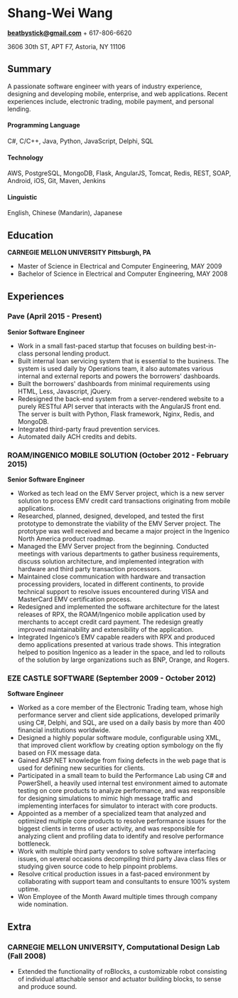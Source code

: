 # Shang-Wei Wang
**beatbystick@gmail.com** + 617-806-6620

3606 30th ST, APT F7, Astoria, NY 11106

## Summary
A passionate software engineer with years of industry experience, designing and developing mobile, enterprise, and web applications.  Recent experiences include, electronic trading, mobile payment, and personal lending.

#### Programming Language
C#, C/C++, Java, Python, JavaScript, Delphi, SQL
#### Technology
AWS, PostgreSQL, MongoDB, Flask, AngularJS, Tomcat, Redis, REST, SOAP, Android, iOS, Git, Maven, Jenkins
#### Linguistic
English, Chinese (Mandarin), Japanese

## Education
**CARNEGIE MELLON UNIVERSITY Pittsburgh, PA**
+ Master of Science in Electrical and Computer Engineering, MAY 2009
+ Bachelor of Science in Electrical and Computer Engineering, MAY 2008

## Experiences
### Pave (April 2015 - Present)
**Senior Software Engineer**
+ Work in a small fast-paced startup that focuses on building best-in-class personal lending product.
+ Built internal loan servicing system that is essential to the business.  The system is used daily by Operations team, it also automates various internal and external reports and powers the borrowers' dashboards.
+ Built the borrowers' dashboards from minimal requirements using HTML, Less, Javascript, jQuery.
+ Redesigned the back-end system from a server-rendered website to a purely RESTful API server that interacts with the AngularJS front end.  The server is built with Python, Flask framework, Nginx, Redis, and MongoDB.
+ Integrated third-party fraud prevention services.
+ Automated daily ACH credits and debits.

### ROAM/INGENICO MOBILE SOLUTION (October 2012 - February 2015)
**Senior Software Engineer**
+ Worked as tech lead on the EMV Server project, which is a new server solution to process EMV credit card transactions originating from mobile applications.
+ Researched, planned, designed, developed, and tested the first prototype to demonstrate the viability of the EMV Server project. The prototype was well received and became a major project in the Ingenico North America product roadmap.
+ Managed the EMV Server project from the beginning. Conducted meetings with various departments to gather business requirements, discuss solution architecture, and implemented integration with hardware and third party transaction processors.
+ Maintained close communication with hardware and transaction processing providers, located in different continents, to provide technical support to resolve issues encountered during VISA and MasterCard EMV certification process.
+ Redesigned and implemented the software architecture for the latest releases of RPX, the ROAM/Ingenico mobile application used by merchants to accept credit card payment. The redesign greatly improved maintainability and extensibility of the application.
+ Integrated Ingenico’s EMV capable readers with RPX and produced demo applications presented at various trade shows. This integration helped to position Ingenico as a leader in the space, and led to rollouts of the solution by large organizations such as BNP, Orange, and Rogers.

### EZE CASTLE SOFTWARE (September 2009 - October 2012)
**Software Engineer**
+ Worked as a core member of the Electronic Trading team, whose high performance server and client side applications, developed primarily using C#, Delphi, and SQL, are used on a daily basis by more than 400 financial institutions worldwide.
+ Designed a highly popular software module, configurable using XML, that improved client workflow by creating option symbology on the fly based on FIX message data.
+ Gained ASP.NET knowledge from fixing defects in the web page that is used for defining new securities for clients.
+ Participated in a small team to build the Performance Lab using C# and PowerShell, a heavily used internal test environment aimed to automate testing on core products to analyze performance, and was responsible for designing simulations to mimic high message traffic and implementing interfaces for simulator to interact with core products.
+ Appointed as a member of a specialized team that analyzed and optimized multiple core products to resolve performance issues for the biggest clients in terms of user activity, and was responsible for analyzing client and profiling data to identify and resolve performance bottleneck.
+ Work with multiple third party vendors to solve software interfacing issues, on several occasions decompiling third party Java class files or studying given source code to help pinpoint problems.
+ Resolve critical production issues in a fast-paced environment by collaborating with support team and consultants to ensure 100% system uptime.
+ Won Employee of the Month Award multiple times through company wide nomination.

## Extra
### CARNEGIE MELLON UNIVERSITY, Computational Design Lab (Fall 2008)
+ Extended the functionality of roBlocks, a customizable robot consisting of individual attachable sensor and actuator building blocks, to sense and produce sound.
